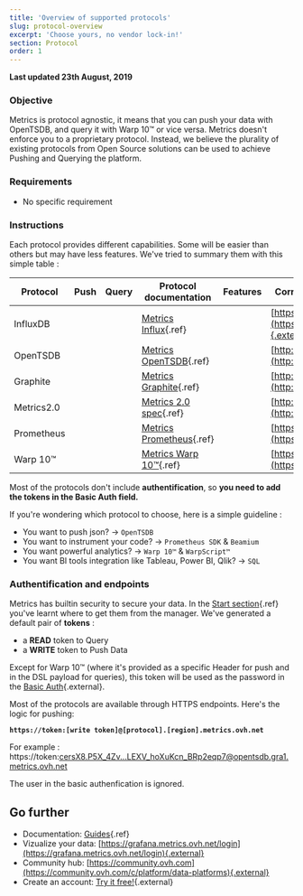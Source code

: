 ```yaml
---
title: 'Overview of supported protocols'
slug: protocol-overview
excerpt: 'Choose yours, no vendor lock-in!'
section: Protocol
order: 1
---
```


**Last updated 23th August, 2019**

### Objective

Metrics is protocol agnostic, it means that you can push your data with OpenTSDB, and query it with Warp 10™ or vice versa.
Metrics doesn't enforce you to a proprietary protocol. Instead, we believe the plurality of existing protocols from Open Source solutions can be used to achieve Pushing and Querying the platform.

### Requirements

- No specific requirement

### Instructions

Each protocol provides different capabilities. Some will be easier than others but may have less features. We've tried to summary them with this simple table :

|Protocol|Push|Query|Protocol documentation|Features|Corresponding Open Source project|
|---|---|---|---|---|---|
|InfluxDB|<i class="fas fa-check"></i>|<i class="fas fa-times"></i>|[Metrics Influx](../protocol_influxdb/guide.fr-fr.md){.ref}|<i class="fas fa-star"></i>|[https://github.com/influxdata/influxdb](https://github.com/influxdata/influxdb){.external}|
|OpenTSDB|<i class="fas fa-check"></i>|<i class="fas fa-check"></i>|[Metrics OpenTSDB](../protocol_opentsdb/guide.fr-fr.md){.ref}|<i class="fas fa-star"><i class="fas fa-star">|[http://opentsdb.net/](http://opentsdb.net/){.external}|
|Graphite|<i class="fas fa-check"></i>|<i class="fas fa-check"></i>|[Metrics Graphite](../protocol_graphite/guide.fr-fr.md){.ref}|<i class="fas fa-star"><i class="fas fa-star"></i>|[http://graphiteapp.org/](http://graphiteapp.org/){.external}|
|Metrics2.0|<i class="fas fa-check"></i>|<i class="fas fa-times"></i>|[Metrics 2.0 spec](../protocol_opentsdb/guide.fr-fr.md){.ref}|<i class="fas fa-star"><i class="fas fa-star">|[http://metrics20.org/](http://metrics20.org/){.external}|
|Prometheus|<i class="fas fa-check"></i>|<i class="fas fa-check"></i>|[Metrics Prometheus](../protocol_prometheus/guide.fr-fr.md){.ref}|<i class="fas fa-star"></i><i class="fas fa-star"></i>|[https://prometheus.io/](https://prometheus.io/){.external}|
|Warp 10™|<i class="fas fa-check"></i>|<i class="fas fa-check"></i>|[Metrics Warp 10™](../protocol_warp10/guide.fr-fr.md){.ref}|<i class="fas fa-star"></i><i class="fas fa-star"></i><i class="fas fa-star"></i>|[https://warp10.io/](https://warp10.io/){.external}|

Most of the protocols don't include **authentification**, so **you need to add the tokens in the Basic Auth field.**

If you're wondering which protocol to choose, here is a simple guideline :

- You want to push json? -> `OpenTSDB`
- You want to instrument your code? -> `Prometheus SDK` & `Beamium`
- You want powerful analytics? -> `Warp 10™` & `WarpScript™`
- You want BI tools integration like Tableau, Power BI, Qlik? -> `SQL`

### Authentification and endpoints

Metrics has builtin security to secure your data. In the [Start section](../metrics_order/guide.fr-fr.md){.ref} you've learnt where to get them from the manager. We've generated a default pair of **tokens** :

- a **READ** token to Query
- a **WRITE** token to Push Data

Except for Warp 10™ (where it's provided as a specific Header for push and in the DSL payload for queries), this token will be used as the password in the [Basic Auth](https://en.wikipedia.org/wiki/Basic_access_authentication){.external}.

Most of the protocols are available through HTTPS endpoints. Here's the logic for pushing:

**`https://token:[write token]@[protocol].[region].metrics.ovh.net`**

For example :  https://token:cersX8.P5X_4Zv...LEXV_hoXuKcn_BRp2eqp7@opentsdb.gra1.metrics.ovh.net

The user in the basic authenfication is ignored.

## Go further

- Documentation: [Guides](../product.fr-fr.md){.ref}
- Vizualize your data: [https://grafana.metrics.ovh.net/login](https://grafana.metrics.ovh.net/login){.external}
- Community hub: [https://community.ovh.com](https://community.ovh.com/c/platform/data-platforms){.external}
- Create an account: [Try it free!](https://www.ovh.com/fr/order/express/#/new/express/resume?products=~(~(planCode~'metrics-free-trial~configuration~(~(label~'region~values~(~'gra1)))~option~(~)~quantity~1~productId~'metrics))&paymentMeanRequired=0){.external}
